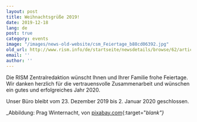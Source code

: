 ```yaml
---
layout: post
title: Weihnachtsgrüße 2019!
date: 2019-12-18
lang: de
post: true
category: events
image: "/images/news-old-website/csm_Feiertage_b88cd06392.jpg"
old_url: http://www.rism.info/de/startseite/newsdetails/browse/62/article/64/happy-holidays-2019.html
email: ''
author: ''
---
```


Die RISM Zentralredaktion wünscht Ihnen und Ihrer Familie frohe Feiertage. Wir danken herzlich für die vertrauensvolle Zusammenarbeit und wünschen ein gutes und erfolgreiches Jahr 2020.

Unser Büro bleibt vom 23. Dezember 2019 bis 2. Januar 2020 geschlossen.

_Abbildung: Prag Winternacht, von [pixabay.com](https://pixabay.com/de/photos/prag-praha-winter-nacht-3010407/){:target="_blank"}_

